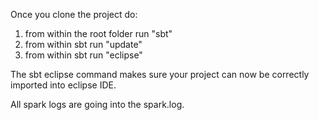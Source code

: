 Once you clone the project do:

1. from within the root folder run "sbt"
2. from within sbt run "update"
3. from within sbt run "eclipse"

The sbt eclipse command makes sure your project can now be correctly imported into eclipse IDE.

All spark logs are going into the spark.log.
